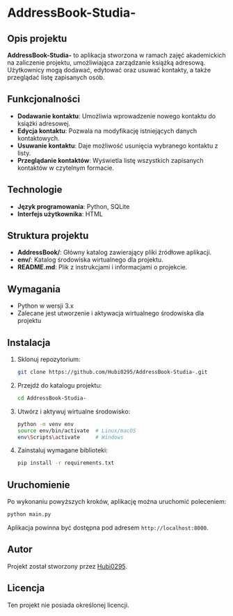 # AddressBook-Studia-

## Opis projektu

**AddressBook-Studia-** to aplikacja stworzona w ramach zajęć akademickich na zaliczenie projektu, umożliwiająca zarządzanie książką adresową. Użytkownicy mogą dodawać, edytować oraz usuwać kontakty, a także przeglądać listę zapisanych osób.

## Funkcjonalności

- **Dodawanie kontaktu**: Umożliwia wprowadzenie nowego kontaktu do książki adresowej.
- **Edycja kontaktu**: Pozwala na modyfikację istniejących danych kontaktowych.
- **Usuwanie kontaktu**: Daje możliwość usunięcia wybranego kontaktu z listy.
- **Przeglądanie kontaktów**: Wyświetla listę wszystkich zapisanych kontaktów w czytelnym formacie.

## Technologie

- **Język programowania**: Python, SQLite
- **Interfejs użytkownika**: HTML

## Struktura projektu

- **AddressBook/**: Główny katalog zawierający pliki źródłowe aplikacji.
- **env/**: Katalog środowiska wirtualnego dla projektu.
- **README.md**: Plik z instrukcjami i informacjami o projekcie.

## Wymagania

- Python w wersji 3.x
- Zalecane jest utworzenie i aktywacja wirtualnego środowiska dla projektu

## Instalacja

1. Sklonuj repozytorium:
   
   ```bash
   git clone https://github.com/Hubi0295/AddressBook-Studia-.git
   ```

2. Przejdź do katalogu projektu:
   
   ```bash
   cd AddressBook-Studia-
   ```

3. Utwórz i aktywuj wirtualne środowisko:
   
   ```bash
   python -m venv env
   source env/bin/activate  # Linux/macOS
   env\Scripts\activate     # Windows
   ```

4. Zainstaluj wymagane biblioteki:
   
   ```bash
   pip install -r requirements.txt
   ```

## Uruchomienie

Po wykonaniu powyższych kroków, aplikację można uruchomić poleceniem:

```bash
python main.py
```

Aplikacja powinna być dostępna pod adresem `http://localhost:8000`.

## Autor

Projekt został stworzony przez [Hubi0295](https://github.com/Hubi0295).

## Licencja

Ten projekt nie posiada określonej licencji.

